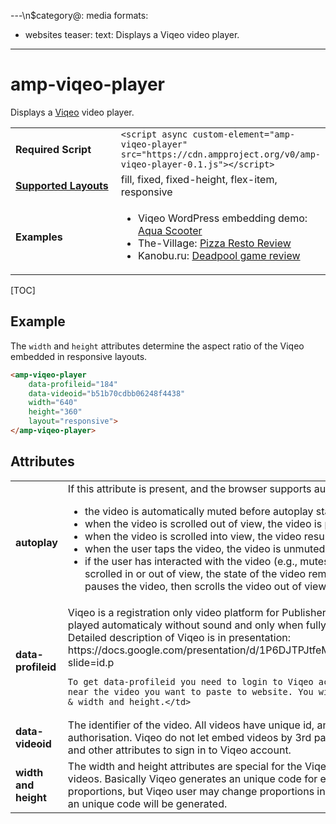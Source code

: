---\n$category@: media
formats:
  - websites
teaser:
  text: Displays a Viqeo video player.
---
<!---
Copyright 2018 The AMP HTML Authors. All Rights Reserved.

Licensed under the Apache License, Version 2.0 (the "License");
you may not use this file except in compliance with the License.
You may obtain a copy of the License at

      http://www.apache.org/licenses/LICENSE-2.0

Unless required by applicable law or agreed to in writing, software
distributed under the License is distributed on an "AS-IS" BASIS,
WITHOUT WARRANTIES OR CONDITIONS OF ANY KIND, either express or implied.
See the License for the specific language governing permissions and
limitations under the License.
-->

# amp-viqeo-player

Displays a <a href="https://viqeo.tv/">Viqeo</a> video player.

<table>
  <tr>
    <td width="40%"><strong>Required Script</strong></td>
    <td><code>&lt;script async custom-element="amp-viqeo-player" src="https://cdn.ampproject.org/v0/amp-viqeo-player-0.1.js">&lt;/script></code></td>
  </tr>
  <tr>
    <td class="col-fourty"><strong><a href="https://www.ampproject.org/docs/guides/responsive/control_layout.html">Supported Layouts</a></strong></td>
    <td>fill, fixed, fixed-height, flex-item, responsive</td>
  </tr>
  <tr>
    <td class="col-fourty"><strong>Examples</strong></td>
    <td>
    <ul>
    <li>Viqeo WordPress embedding demo: <a href="http://demo.viqeo.tv/2018/04/04/%D0%BF%D0%BE%D0%B4%D0%B2%D0%BE%D0%B4%D0%BD%D1%8B%D0%B9-%D1%81%D0%BA%D1%83%D1%82%D0%B5%D1%80-%D0%B4%D0%BB%D1%8F-%D0%B4%D0%B0%D0%B9%D0%B2%D0%B8%D0%BD%D0%B3%D0%B0-%D0%BA%D0%BE%D1%82%D0%BE%D1%80%D1%8B-2/">Aqua Scooter</a></li>
    <li>The-Village: <a href="https://www.the-village.ru/village/food/place/316257-mesto">Pizza Resto Review</a></li>
    <li>Kanobu.ru: <a href="https://kanobu.ru/reviews/retsenziya-na-deadpool-372034/">Deadpool game review</a></li>
    </ul>
    </td>
  </tr>
</table>

[TOC]

## Example

The `width` and `height` attributes determine the aspect ratio of the Viqeo embedded in responsive layouts.

```html
<amp-viqeo-player
    data-profileid="184"
    data-videoid="b51b70cdbb06248f4438"
    width="640"
    height="360"
    layout="responsive">
</amp-viqeo-player>
```

## Attributes

<table class="ad-m-table-listing">
  <tr>
    <td width="40%"><strong>autoplay</strong></td>
    <td>If this attribute is present, and the browser supports autoplay:
<ul>
    <li>the video is automatically muted before autoplay starts</li>
    <li>when the video is scrolled out of view, the video is paused</li>
    <li>when the video is scrolled into view, the video resumes playback</li>
    <li>when the user taps the video, the video is unmuted</li>
    <li>if the user has interacted with the video (e.g., mutes/unmutes, pauses/resumes, etc.), and the video is scrolled in or out of view, the state of the video remains as how the user left it.  For example, if the user pauses the video, then scrolls the video out of view and returns to the video, the video is still paused.</li>
</ul>
    </td>
  </tr>
  <tr>
    <td width="40%"><strong>data-profileid</strong></td>
    <td>Viqeo is a registration only video platform for Publishers to add videos as illustrations. All videos are played automaticaly without sound and only when fully visible (minimum visible area possible is 50%).
    Detailed description of Viqeo is in presentation: https://docs.google.com/presentation/d/1P6DJTPJtfeMmPozv1pPz7Wner7NCcJ_DmlPOcVclgLE/present?slide=id.p<br>

    To get data-profileid you need to login to Viqeo account (https://viqeo.tv) and press 'Get code' near the video you want to paste to website. You will get a code with data-profileid, data-videoid & width and height.</td>
  </tr>
  <tr>
    <td width="40%"><strong>data-videoid</strong></td>
    <td>The identifier of the video. All videos have unique id, and can be found in Viqeo account after authorisation. Viqeo do not let embed videos by 3rd party websites so only one way to get a data-videoid and other attributes to sign in to Viqeo account.</td>
  </tr>
  <tr>
    <td width="40%"><strong>width and height</strong></td>
    <td>The width and height attributes are special for the Viqeo embed. Viqeo supports any proportions of videos. Basically Viqeo generates an unique code for each video depending on video size and proportions, but Viqeo user may change proportions in interface. Anyway after pressing 'Get code' button an unique code will be generated.</td>
  </tr>
</table>
